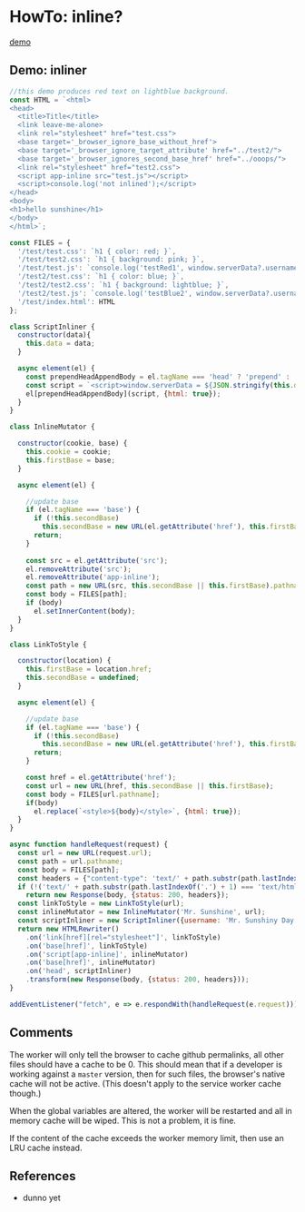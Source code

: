 # HowTo: inline?

[demo](https://cloudflareworkers.com/#a75090bc3d7ec3a198158de0ecde4271:https://tutorial.cloudflareworkers.com/test/index.html)

## Demo: inliner

```javascript
//this demo produces red text on lightblue background.
const HTML = `<html>
<head>
  <title>Title</title>
  <link leave-me-alone>
  <link rel="stylesheet" href="test.css">
  <base target='_browser_ignore_base_without_href'>
  <base target='_browser_ignore_target_attribute' href="../test2/">
  <base target='_browser_ignores_second_base_href' href="../ooops/">
  <link rel="stylesheet" href="test2.css">
  <script app-inline src="test.js"></script>
  <script>console.log('not inlined');</script>
</head>
<body>
<h1>hello sunshine</h1>
</body>
</html>`;

const FILES = {
  '/test/test.css': `h1 { color: red; }`,
  '/test/test2.css': `h1 { background: pink; }`,
  '/test/test.js': `console.log('testRed1', window.serverData?.username);`,
  '/test2/test.css': `h1 { color: blue; }`,
  '/test2/test2.css': `h1 { background: lightblue; }`,
  '/test2/test.js': `console.log('testBlue2', window.serverData?.username);`,
  '/test/index.html': HTML
};

class ScriptInliner {
  constructor(data){
    this.data = data;
  }

  async element(el) {
    const prependHeadAppendBody = el.tagName === 'head' ? 'prepend' : 'append';
    const script = `<script>window.serverData = ${JSON.stringify(this.data)}</script>`
    el[prependHeadAppendBody](script, {html: true});
  }
}

class InlineMutator {

  constructor(cookie, base) {
    this.cookie = cookie;
    this.firstBase = base;
  }

  async element(el) {

    //update base
    if (el.tagName === 'base') {
      if (!this.secondBase)
        this.secondBase = new URL(el.getAttribute('href'), this.firstBase).href;
      return;
    }
    
    const src = el.getAttribute('src');
    el.removeAttribute('src');
    el.removeAttribute('app-inline');
    const path = new URL(src, this.secondBase || this.firstBase).pathname;
    const body = FILES[path];
    if (body)
      el.setInnerContent(body);
  }
}

class LinkToStyle {

  constructor(location) {
    this.firstBase = location.href;
    this.secondBase = undefined;
  }

  async element(el) {

    //update base
    if (el.tagName === 'base') {
      if (!this.secondBase)
        this.secondBase = new URL(el.getAttribute('href'), this.firstBase).href;
      return;
    }

    const href = el.getAttribute('href');
    const url = new URL(href, this.secondBase || this.firstBase);
    const body = FILES[url.pathname];
    if(body)
      el.replace(`<style>${body}</style>`, {html: true});
  }
}

async function handleRequest(request) {
  const url = new URL(request.url);
  const path = url.pathname;
  const body = FILES[path];
  const headers = {"content-type": 'text/' + path.substr(path.lastIndexOf('.') + 1)};
  if (!('text/' + path.substr(path.lastIndexOf('.') + 1) === 'text/html'))
    return new Response(body, {status: 200, headers});
  const linkToStyle = new LinkToStyle(url);
  const inlineMutator = new InlineMutator('Mr. Sunshine', url);
  const scriptInliner = new ScriptInliner({username: 'Mr. Sunshiny Day'});
  return new HTMLRewriter()
    .on('link[href][rel="stylesheet"]', linkToStyle)
    .on('base[href]', linkToStyle)
    .on('script[app-inline]', inlineMutator)
    .on('base[href]', inlineMutator)
    .on('head', scriptInliner)
    .transform(new Response(body, {status: 200, headers}));
}

addEventListener("fetch", e => e.respondWith(handleRequest(e.request)));
```

## Comments

The worker will only tell the browser to cache github permalinks, all other files should have a cache to be 0. This should mean that if a developer is working against a `master` version, then for such files, the browser's native cache will not be active. (This doesn't apply to the service worker cache though.)  

When the global variables are altered, the worker will be restarted and all in memory cache will be wiped. This is not a problem, it is fine.

If the content of the cache exceeds the worker memory limit, then use an LRU cache instead.

## References

 * dunno yet
